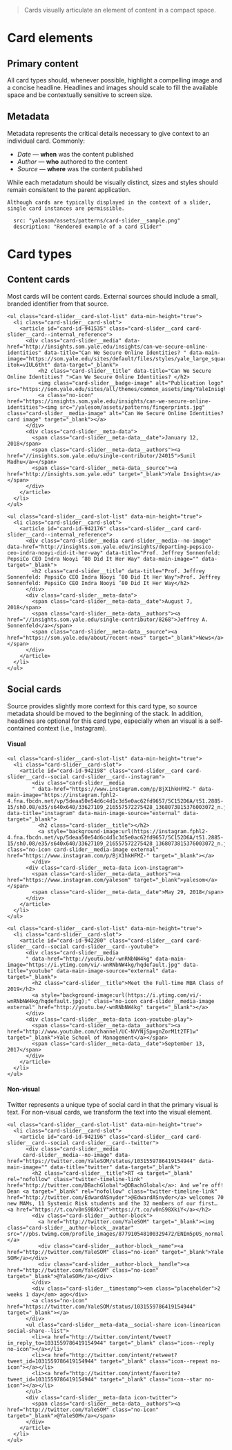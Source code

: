 > Cards visually articulate an element of content in a compact space.

# Card elements
## Primary content
All card types should, whenever possible, highlight a compelling image and a concise headline. Headlines and images should scale to fill the available space and be contextually sensitive to screen size.

## Metadata
Metadata represents the critical details necessary to give context to an individual card. Commonly:   
- *Date* — **when** was the content published
- *Author* — **who** authored to the content
- *Source* — **where** was the content published

While each metadatum should be visually distinct, sizes and styles should remain consistent to the parent application.

```hint
Although cards are typically displayed in the context of a slider, single card instances are permissible.
```
```image|plain
  src: "yalesom/assets/patterns/card-slider__sample.png"
  description: "Rendered example of a card slider"
```

# Card types
## Content cards
Most cards will be content cards. External sources should include a small, branded identifier from that source.
```html|span-3,plain,light
<ul class="card-slider__card-slot-list" data-min-height="true">
  <li class="card-slider__card-slot">
    <article id="card-id-941535" class="card-slider__card card-slider__card--internal_reference">
      <div class="card-slider__media" data-href="http://insights.som.yale.edu/insights/can-we-secure-online-identities" data-title="Can We Secure Online Identities? " data-main-image="https://som.yale.edu/sites/default/files/styles/yale_large_square_tile/public/insights/background/fingerprints.jpg?itok=vIUL6tht" data-target="_blank">
          <h2 class="card-slider__title" data-title="Can We Secure Online Identities? ">Can We Secure Online Identities? </h2>
          <img class="card-slider__badge-image" alt="Publication logo" src="https://som.yale.edu/sites/all/themes/common_assets/img/YaleInsights_bug.svg">
          <a class="no-icon" href="https://insights.som.yale.edu/insights/can-we-secure-online-identities"><img src="/yalesom/assets/patterns/fingerprints.jpg" class="card-slider__media-image" alt="Can We Secure Online Identities?  card image" target="_blank"></a>
      </div>
      <div class="card-slider__meta-data">
        <span class="card-slider__meta-data__date">January 12, 2018</span>
        <span class="card-slider__meta-data__authors"><a href="//insights.som.yale.edu/single-contributor/24015">Sunil Madhu</a></span>
        <span class="card-slider__meta-data__source"><a href="http://insights.som.yale.edu" target="_blank">Yale Insights</a></span>
      </div>
    </article>
  </li>
</ul>
```
```html|span-3,plain,light
<ul class="card-slider__card-slot-list" data-min-height="true">
  <li class="card-slider__card-slot">
    <article id="card-id-942176" class="card-slider__card card-slider__card--internal_reference">
      <div class="card-slider__media card-slider__media--no-image" data-href="http://insights.som.yale.edu/insights/departing-pepsico-ceo-indra-nooyi-did-it-her-way" data-title="Prof. Jeffrey Sonnenfeld: PepsiCo CEO Indra Nooyi ’80 Did It Her Way" data-main-image="" data-target="_blank">
        <h2 class="card-slider__title" data-title="Prof. Jeffrey Sonnenfeld: PepsiCo CEO Indra Nooyi ’80 Did It Her Way">Prof. Jeffrey Sonnenfeld: PepsiCo CEO Indra Nooyi ’80 Did It Her Way</h2>
      </div>
      <div class="card-slider__meta-data">
        <span class="card-slider__meta-data__date">August 7, 2018</span>
        <span class="card-slider__meta-data__authors"><a href="//insights.som.yale.edu/single-contributor/8268">Jeffrey A. Sonnenfeld</a></span>
        <span class="card-slider__meta-data__source"><a href="https://som.yale.edu/about/recent-news" target="_blank">News</a></span>
      </div>
    </article>
  </li>
</ul>
```

## Social cards
Source provides slightly more context for this card type, so source metadata should be moved to the beginning of the stack. In addition, headlines are optional for this card type, especially when an visual is a self-contained context (i.e., Instagram).
#### Visual
```html|span-3,plain,light
<ul class="card-slider__card-slot-list" data-min-height="true">
  <li class="card-slider__card-slot">
    <article id="card-id-942198" class="card-slider__card card-slider__card--social card-slider__card--instagram">
        <div class="card-slider__media
        " data-href="https://www.instagram.com/p/BjX1hkHFMZ-" data-main-image="https://instagram.fphl2-4.fna.fbcdn.net/vp/5deaa50e54d6c4d1c3d5e0ac62fd9657/5C152D6A/t51.2885-15/sh0.08/e35/s640x640/33627109_216557572275428_1368073815376003072_n.jpg" data-title="instagram" data-main-image-source="external" data-target="_blank">
          <h2 class="card-slider__title"></h2>
          <a style="background-image:url(https://instagram.fphl2-4.fna.fbcdn.net/vp/5deaa50e54d6c4d1c3d5e0ac62fd9657/5C152D6A/t51.2885-15/sh0.08/e35/s640x640/33627109_216557572275428_1368073815376003072_n.jpg);" class="no-icon card-slider__media-image external" href="https://www.instagram.com/p/BjX1hkHFMZ-" target="_blank"></a>
        </div>
      <div class="card-slider__meta-data icon-instagram">
        <span class="card-slider__meta-data__authors"><a href="https://www.instagram.com/yalesom" target="_blank">yalesom</a></span>
        <span class="card-slider__meta-data__date">May 29, 2018</span>
      </div>
    </article>
  </li>
</ul>
```
```html|span-3,plain,light
<ul class="card-slider__card-slot-list" data-min-height="true">
  <li class="card-slider__card-slot">
    <article id="card-id-942200" class="card-slider__card card-slider__card--social card-slider__card--youtube">
      <div class="card-slider__media
      " data-href="http://youtu.be/-wnRNbNW4kg" data-main-image="https://i.ytimg.com/vi/-wnRNbNW4kg/hqdefault.jpg" data-title="youtube" data-main-image-source="external" data-target="_blank">
        <h2 class="card-slider__title">Meet the Full-time MBA Class of 2019</h2>
        <a style="background-image:url(https://i.ytimg.com/vi/-wnRNbNW4kg/hqdefault.jpg);" class="no-icon card-slider__media-image external" href="http://youtu.be/-wnRNbNW4kg" target="_blank"></a>
      </div>
      <div class="card-slider__meta-data icon-youtube-play">
        <span class="card-slider__meta-data__authors"><a href="http://www.youtube.com/channel/UC-NVYNjSpxgnZorM1t2TF1w" target="_blank">Yale School of Management</a></span>
        <span class="card-slider__meta-data__date">September 13, 2017</span>
      </div>
    </article>
  </li>
</ul>
```

#### Non-visual
Twitter represents a unique type of social card in that the primary visual is text. For non-visual cards, we transform the text into the visual element.
```html|span-3,plain,light
<ul class="card-slider__card-slot-list" data-min-height="true">
  <li class="card-slider__card-slot">
    <article id="card-id-942196" class="card-slider__card card-slider__card--social card-slider__card--twitter">
      <div class="card-slider__media
     card-slider__media--no-image" data-href="https://twitter.com/YaleSOM/status/1031559786419154944" data-main-image="" data-title="twitter" data-target="_blank">
        <h2 class="card-slider__title">RT <a target="_blank" rel="nofollow" class="twitter-timeline-link" href="http://twitter.com/DBachGlobal">@DBachGlobal</a>: And we’re off! Dean <a target="_blank" rel="nofollow" class="twitter-timeline-link" href="http://twitter.com/EdwardASnyder">@EdwardASnyder</a> welcomes 70 new MAMs, 11 Systemic Risk students and the 32 members of our first… <a href="https://t.co/v0nS98XkiY">https://t.co/v0nS98XkiY</a></h2>
        <div class="card-slider__author-block">
          <a href="http://twitter.com/YaleSOM" target="_blank"><img class="card-slider__author-block__avatar" src="//pbs.twimg.com/profile_images/877910548100329472/ENIm5pUS_normal.jpg"></a> 								
          <div class="card-slider__author-block__name"><a href="http://twitter.com/YaleSOM" class="no-icon" target="_blank">Yale SOM</a></div>
          <div class="card-slider__author-block__handle"><a href="http://twitter.com/YaleSOM" class="no-icon" target="_blank">@YaleSOM</a></div> 		
        </div>
        <div class="card-slider__timestamp"><em class="placeholder">2 weeks 1 day</em> ago</div>
        <a class="no-icon" href="https://twitter.com/YaleSOM/status/1031559786419154944" target="_blank"></a>
      </div>
      <ul class="card-slider__meta-data__social-share icon-linearicon social-share--list">
        <li><a href="http://twitter.com/intent/tweet?in_reply_to=1031559786419154944" target="_blank" class="icon--reply no-icon"></a></li>
        <li><a href="http://twitter.com/intent/retweet?tweet_id=1031559786419154944" target="_blank" class="icon--repeat no-icon"></a></li>
        <li><a href="http://twitter.com/intent/favorite?tweet_id=1031559786419154944" target="_blank" class="icon--star no-icon"></a></li>
      </ul>
      <div class="card-slider__meta-data icon-twitter">
        <span class="card-slider__meta-data__authors"><a href="http://twitter.com/YaleSOM" class="no-icon" target="_blank">@YaleSOM</a></span>
      </div>
    </article>
  </li>
</ul>
```
